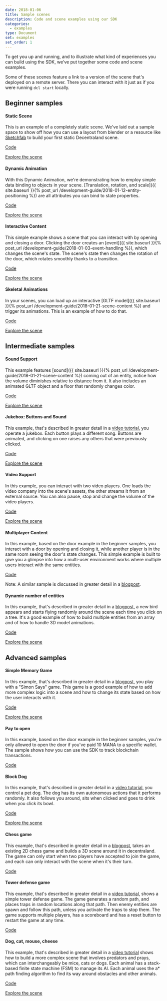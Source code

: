 ```yaml
---
date: 2018-01-06
title: Sample scenes
description: Code and scene examples using our SDK
categories:
  - examples
type: Document
set: examples
set_order: 1
---
```


To get you up and running, and to illustrate what kind of experiences you can build using the SDK, we’ve put together some code and scene examples.

Some of these scenes feature a link to a version of the scene that's deployed on a remote server. There you can interact with it just as if you were running `dcl start` locally.

## Beginner samples

#### Static Scene

This is an example of a completely static scene. We've laid out a sample space to show off how you can use a layout from blender or a resource like [Sketchfab](https://sketchfab.com/) to build your first static Decentraland scene.

[Code](https://github.com/decentraland/sample-scene-static)

[Explore the scene](https://dcl-project-aobsbnmsdl.now.sh/?position=0%2C-1)

#### Dynamic Animation

With this Dynamic Animation, we're demonstrating how to employ simple data binding to objects in your scene. [Translation, rotation, and scale]({{ site.baseurl }}{% post_url /development-guide/2018-01-12-entity-positioning %}) are all attributes you can bind to state properties.

[Code](https://github.com/decentraland/sample-scene-dynamic-animation)

[Explore the scene](https://dcl-project-fkmccoyvhb.now.sh/?position=0%2C-1)

#### Interactive Content

This simple example shows a scene that you can interact with by opening and closing a door. Clicking the door creates an [event]({{ site.baseurl }}{% post_url /development-guide/2018-01-03-event-handling %}), which changes the scene's state. The scene's state then changes the rotation of the door, which rotates smoothly thanks to a transition.

[Code](https://github.com/decentraland/sample-scene-script)

[Explore the scene](https://dcl-project-inksbqgcjj.now.sh/?position=-41%2C-113)

#### Skeletal Animations

In your scenes, you can load up an interactive [GLTF model]({{ site.baseurl }}{% post_url /development-guide/2018-01-21-scene-content %}) and trigger its animations. This is an example of how to do that.

[Code](https://github.com/decentraland/sample-scene-skeletal-animation)

[Explore the scene](https://dcl-project-tiroqwvfop.now.sh/?position=0%2C1)

## Intermediate samples

#### Sound Support

This example features [sound]({{ site.baseurl }}{% post_url /development-guide/2018-01-21-scene-content %}) coming out of an entity, notice how the volume diminishes relative to distance from it. It also includes an animated GLTF object and a floor that randomly changes color.

[Code](https://github.com/decentraland/sample-scene-sound-support)

[Explore the scene](https://dcl-project-lolxizhsmy.now.sh/?position=-1%2C-1)

#### Jukebox: Buttons and Sound

This example, that's described in greater detail in a [video tutorial](https://steemit.com/tutorial/@hardlydifficult/decentraland-tutorial-creating-a-music-jukebox), you operate a jukebox. Each button plays a different song. Buttons are animated, and clicking on one raises any others that were previously clicked.

[Code](https://github.com/decentraland/sample-scene-jukebox)

[Explore the scene](https://dcl-project-nvahvjzeiz.now.sh/?position=42%2C42)

#### Video Support

In this example, you can interact with two video players. One loads the video company into the scene's assets, the other streams it from an external source. You can also pause, stop and change the volume of the video players.

[Code](https://github.com/decentraland/sample-scene-video-support)

[Explore the scene](https://dcl-project-ffueiuubku.now.sh/?position=0%2C-1)

#### Multiplayer Content

In this example, based on the door example in the beginner samples, you interact with a door by opening and closing it, while another player is in the same room seeing the door's state changes. This simple example is built to give you a glimpse into how a multi-user environment works where multiple users interact with the same entities.

[Code](https://github.com/decentraland/sample-scene-server)

Note: A similar sample is discussed in greater detail in a [blogpost](https://blog.decentraland.org/sdk-highlight-building-an-underwater-landscape-5bfcce73ff35).

#### Dynamic number of entities

In this example, that's described in greater detail in a [blogpost](https://blog.decentraland.org/developer-tutorial-creating-a-dynamic-flock-of-hummingbirds-8c2cd41f8296), a new bird appears and starts flying randomly around the scene each time you click on a tree. It's a good example of how to build multiple entities from an array and of how to handle 3D model animations.

[Code](https://github.com/decentraland/sample-scene-array-of-entities/blob/master/README.md)

[Explore the scene](https://dcl-project-xdoolmuwqt.now.sh/?position=0%2C-1)

## Advanced samples

#### Simple Memory Game

In this example, that's described in greater detail in a [blogpost](https://blog.decentraland.org/building-a-memory-game-using-decentralands-sdk-87ee35968f8d), you play with a "Simon Says" game. This game is a good example of how to add more complex logic into a scene and how to change its state based on how the user interacts with it.

[Code](https://github.com/decentraland/sample-scene-memory-game)

[Explore the scene](https://dcl-project-asliohkpyt.now.sh/?position=0%2C0)

#### Pay to open

In this example, based on the door example in the beginner samples, you're only allowed to open the door if you've paid 10 MANA to a specific wallet. The sample shows how you can use the SDK to track blockchain transactions.

[Code](https://github.com/decentraland/sample-scene-payments)

#### Block Dog

In this example, that's described in greater detail in a [video tutorial](https://steemit.com/tutorial/@hardlydifficult/decentraland-tutorial-basic-ai-with-block-dog), you control a pet dog. The dog has its own autonomous actions that it performs randomly. It also follows you around, sits when clicked and goes to drink when you click its bowl.

[Code](https://github.com/decentraland/sample-scene-Block-Dog)

[Explore the scene](https://dcl-project-yffwbatldi.now.sh/?position=42%2C42)

#### Chess game

This example, that's described in greater detail in a [blogpost](https://blog.decentraland.org/developer-tutorial-port-a-redux-chess-game-to-decentraland-49f509b2eba6), takes an existing 2D chess game and builds a 3D scene around it in decentraland. The game can only start when two players have accepted to join the game, and each can only interact with the scene when it's their turn.

[Code](https://github.com/cazala/decentraland-redux-chess-app)

#### Tower defense game

This example, that's described in greater detail in a [video tutorial](https://steemit.com/tutorial/@hardlydifficult/decentraland-tutorial-a-simple-tower-defense-game), shows a simple tower defense game. The game generates a random path, and places traps in random locations along that path. Then enemy entities are spawn and follow this path, unless you activate the traps to stop them. The game supports multiple players, has a scoreboard and has a reset button to restart the game at any time.

[Code](https://github.com/decentraland/sample-scene-tower-defense-game)

#### Dog, cat, mouse, cheese

This example, that's described in greater detail in a [video tutorial](https://steemit.com/tutorial/@hardlydifficult/decentraland-tutorial-dog-cat-mouse-cheese-using-a-fsm) shows how to build a more complex scene that involves predators and prays, which can interchangeably be mice, cats or dogs. Each animal has a stack-based finite state machine (FSM) to manage its AI. Each animal uses the a\* path finding algorithm to find its way around obstacles and other animals.

[Code](https://github.com/decentraland/sample-scene-dog-cat-mouse-cheese)

[Explore the scene](https://dcl-project-bfvkjmdtyf.now.sh/?position=42%2C43)
